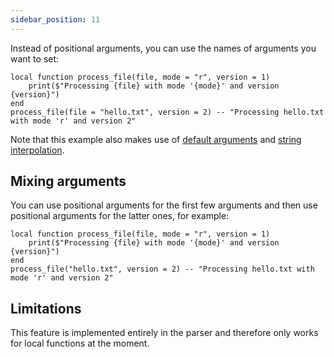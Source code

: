 ```yaml
---
sidebar_position: 11
---
```

Instead of positional arguments, you can use the names of arguments you want to set:

```pluto
local function process_file(file, mode = "r", version = 1)
	print($"Processing {file} with mode '{mode}' and version {version}")
end
process_file(file = "hello.txt", version = 2) -- "Processing hello.txt with mode 'r' and version 2"
```

Note that this example also makes use of [default arguments](Default%20Arguments.md) and [string interpolation](String%20Interpolation.md).

## Mixing arguments

You can use positional arguments for the first few arguments and then use positional arguments for the latter ones, for example:

```pluto
local function process_file(file, mode = "r", version = 1)
	print($"Processing {file} with mode '{mode}' and version {version}")
end
process_file("hello.txt", version = 2) -- "Processing hello.txt with mode 'r' and version 2"
```

## Limitations

This feature is implemented entirely in the parser and therefore only works for local functions at the moment.
